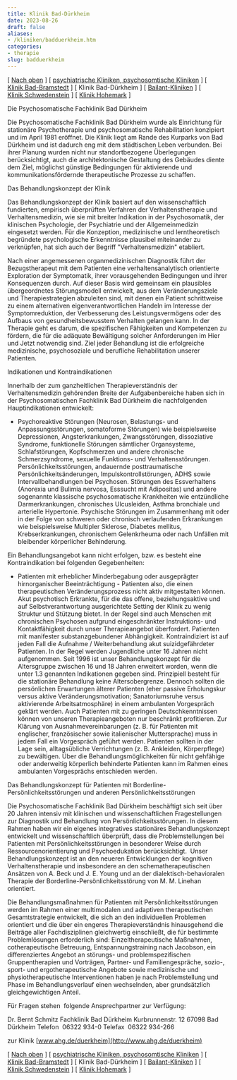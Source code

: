```yaml
---
title: Klinik Bad-Dürkheim
date: 2023-08-26
draft: false
aliases:
- /kliniken/badduerkheim.htm
categories:
- therapie
slug: badduerkheim
---
```



[ [Nach oben](kliniken.htm) ] [ [psychiatrische Kliniken, psychosomtische Kliniken](psychiatrische_kliniken.htm) ] [ [Klinik Bad-Bramstedt](badbramstedt.htm) ] [ Klinik Bad-Dürkheim ] [ [Bailant-Kliniken](bailant.htm) ] [ [Klinik Schwedenstein](schwedenstein.htm) ] [ [Klinik Hohemark](hohemark.htm) ]

Die Psychosomatische Fachklinik
Bad Dürkheim

Die Psychosomatische Fachklinik
Bad Dürkheim wurde als Einrichtung für stationäre Psychotherapie und
psychosomatische Rehabilitation konzipiert und im April 1981 eröffnet. Die
Klinik liegt am Rande des Kurparks von Bad Dürkheim und ist dadurch eng mit dem
städtischen Leben verbunden. Bei ihrer Planung wurden nicht nur
standortbezogene Überlegungen berücksichtigt, auch die architektonische
Gestaltung des Gebäudes diente dem Ziel, möglichst günstige Bedingungen für
aktivierende und kommunikationsfördernde therapeutische Prozesse zu schaffen.

Das
Behandlungskonzept der Klinik

Das Behandlungskonzept der Klinik
basiert auf den wissenschaftlich fundierten, empirisch überprüften Verfahren
der Verhaltenstherapie und Verhaltensmedizin, wie sie mit breiter Indikation in
der Psychosomatik, der klinischen Psychologie, der Psychiatrie und der
Allgemeinmedizin eingesetzt werden. Für die Konzeption, medizinische und
lerntheoretisch begründete psychologische Erkenntnisse plausibel miteinander zu
verknüpfen, hat sich auch der Begriff "Verhaltensmedizin" etabliert.

Nach einer angemessenen
organmedizinischen Diagnostik führt der Bezugstherapeut mit dem Patienten eine
verhaltensanalytisch orientierte Exploration der Symptomatik, ihrer
vorausgehenden Bedingungen und ihrer Konsequenzen durch. Auf dieser Basis wird
gemeinsam ein plausibles übergeordnetes Störungsmodell entwickelt, aus dem Veränderungsziele
und Therapiestrategien abzuleiten sind, mit denen ein Patient schrittweise zu
einem alternativen eigenverantwortlichen Handeln im Interesse der
Symptomreduktion, der Verbesserung des Leistungsvermögens oder des Aufbaus von
gesundheitsbewusstem Verhalten gelangen kann. In der Therapie geht es darum, die
spezifischen Fähigkeiten und Kompetenzen zu fördern, die für die adäquate
Bewältigung solcher Anforderungen im Hier und Jetzt notwendig sind. Ziel jeder
Behandlung ist die erfolgreiche medizinische, psychosoziale und berufliche
Rehabilitation unserer Patienten.

Indikationen
und Kontraindikationen

Innerhalb der zum ganzheitlichen
Therapieverständnis der Verhaltensmedizin gehörenden Breite der
Aufgabenbereiche haben sich in der Psychosomatischen Fachklinik Bad Dürkheim
die nachfolgenden Hauptindikationen entwickelt:

- Psychoreaktive Störungen
    (Neurosen, Belastungs- und Anpassungsstörungen, somatoforme Störungen) wie
    beispielsweise Depressionen, Angsterkrankungen, Zwangsstörungen,
    dissoziative Syndrome, funktionelle Störungen sämtlicher Organsysteme,
    Schlafstörungen, Kopfschmerzen und andere chronische Schmerzsyndrome,
    sexuelle Funktions- und Verhaltensstörungen. Persönlichkeitsstörungen,
    andauernde posttraumatische Persönlichkeitsänderungen, Impulskontrollstörungen,
    ADHS sowie Intervallbehandlungen bei Psychosen. Störungen des Essverhaltens
    (Anorexia und Bulimia nervosa, Esssucht mit Adipositas) und andere
    sogenannte klassische psychosomatische Krankheiten wie entzündliche
    Darmerkrankungen, chronisches Ulcusleiden, Asthma bronchiale und arterielle
    Hypertonie. Psychische Störungen im
    Zusammenhang mit oder in der Folge von schweren oder chronisch verlaufenden
    Erkrankungen wie beispielsweise Multipler Sklerose, Diabetes mellitus,
    Krebserkrankungen, chronischem Gelenkrheuma oder nach Unfällen mit
    bleibender körperlicher Behinderung.

Ein Behandlungsangebot kann nicht
erfolgen, bzw. es besteht eine Kontraindikation bei folgenden Gegebenheiten:

- Patienten mit erheblicher
    Minderbegabung oder ausgeprägter hirnorganischer Beeinträchtigung -
    Patienten also, die einen therapeutischen Veränderungsprozess nicht aktiv
    mitgestalten können. Akut psychotisch Erkrankte, für
    die das offene, beziehungsaktive und auf Selbstverantwortung ausgerichtete
    Setting der Klinik zu wenig Struktur und Stützung bietet. In der Regel sind
    auch Menschen mit chronischen Psychosen aufgrund eingeschränkter
    Instruktions- und Kontaktfähigkeit durch unser Therapieangebot überfordert. Patienten mit manifester
    substanzgebundener Abhängigkeit. Kontraindiziert ist auf jeden
    Fall die Aufnahme / Weiterbehandlung akut suizidgefährdeter Patienten. In der Regel werden Jugendliche
    unter 16 Jahren nicht aufgenommen. Seit 1996 ist unser Behandlungskonzept für
    die Altersgruppe zwischen 16 und 18 Jahren erweitert worden, wenn die unter
    1.3 genannten Indikationen gegeben sind. Prinzipiell besteht für die
    stationäre Behandlung keine Altersobergrenze. Dennoch sollten die persönlichen
    Erwartungen älterer Patienten (eher passive Erholungskur versus aktive Veränderungsmotivation;
    Sanatoriumsruhe versus aktivierende Arbeitsatmosphäre) in einem ambulanten
    Vorgespräch geklärt werden. Auch Patienten mit zu geringen
    Deutschkenntnissen können von unseren Therapieangeboten nur beschränkt
    profitieren. Zur Klärung von Ausnahmevereinbarungen (z. B. für Patienten
    mit englischer, französischer sowie italienischer Muttersprache) muss in
    jedem Fall ein Vorgespräch geführt werden. Patienten sollten in der Lage
    sein, alltagsübliche Verrichtungen (z. B. Ankleiden, Körperpflege) zu bewältigen.
    Über die Behandlungsmöglichkeiten für nicht gehfähige oder anderweitig körperlich
    behinderte Patienten kann im Rahmen eines ambulanten Vorgesprächs
    entschieden werden.

Das
Behandlungskonzept für Patienten mit Borderline-Persönlichkeitsstörungen und
anderen Persönlichkeitsstörungen

Die Psychosomatische Fachklinik
Bad Dürkheim beschäftigt sich seit über 20 Jahren intensiv mit klinischen und
wissenschaftlichen Fragestellungen zur Diagnostik und Behandlung von Persönlichkeitsstörungen.
In diesem Rahmen haben wir ein eigenes integratives stationäres
Behandlungskonzept entwickelt und wissenschaftlich überprüft, dass die
Problemstellungen bei Patienten mit Persönlichkeitsstörungen in besonderer
Weise durch Ressourcenorientierung und Psychoedukation berücksichtigt. 
Unser Behandlungskonzept ist an den neueren Entwicklungen der kognitiven
Verhaltenstherapie und insbesondere an den schematherapeutischen Ansätzen von
A. Beck und J. E. Young und an der dialektisch-behavioralen Therapie der
Borderline-Persönlichkeitsstörung von M. M. Linehan orientiert.

Die Behandlungsmaßnahmen für
Patienten mit Persönlichkeitsstörungen werden im Rahmen einer multimodalen und
adaptiven therapeutischen Gesamtstrategie entwickelt, die sich an den
individuellen Problemen orientiert und die über ein engeres Therapieverständnis
hinausgehend die Beiträge aller Fachdisziplinen gleichwertig einschließt, die
für bestimmte Problemlösungen erforderlich sind: Einzeltherapeutische Maßnahmen,
cotherapeutische Betreuung, Entspannungstraining nach Jacobson, ein
differenziertes Angebot an störungs- und problemspezifischen Gruppentherapien
und Vorträgen, Partner- und Familiengespräche, sozio-, sport- und
ergotherapeutische Angebote sowie medizinische und physiotherapeutische
Interventionen haben je nach Problemstellung und Phase im Behandlungsverlauf
einen wechselnden, aber grundsätzlich gleichgewichtigen Anteil.

Für
Fragen stehen  folgende Ansprechpartner zur Verfügung:

Dr. Bernt Schmitz Fachklinik Bad Dürkheim Kurbrunnenstr. 12 67098 Bad Dürkheim Telefon  06322 934-0 Telefax  06322 934-266

zur
Klinik [www.ahg.de/duerkheim](http://www.ahg.de/duerkheim)

[ [Nach oben](kliniken.htm) ] [ [psychiatrische Kliniken, psychosomtische Kliniken](psychiatrische_kliniken.htm) ] [ [Klinik Bad-Bramstedt](badbramstedt.htm) ] [ Klinik Bad-Dürkheim ] [ [Bailant-Kliniken](bailant.htm) ] [ [Klinik Schwedenstein](schwedenstein.htm) ] [ [Klinik Hohemark](hohemark.htm) ]